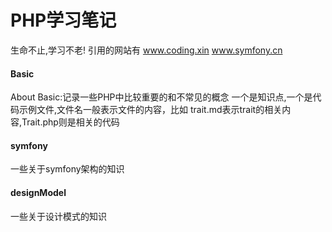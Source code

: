 # PHP学习笔记
生命不止,学习不老!
引用的网站有
www.coding.xin
www.symfony.cn

#### Basic
About Basic:记录一些PHP中比较重要的和不常见的概念
一个是知识点,一个是代码示例文件,文件名一般表示文件的内容，比如
trait.md表示trait的相关内容,Trait.php则是相关的代码

#### symfony
一些关于symfony架构的知识

#### designModel
一些关于设计模式的知识
